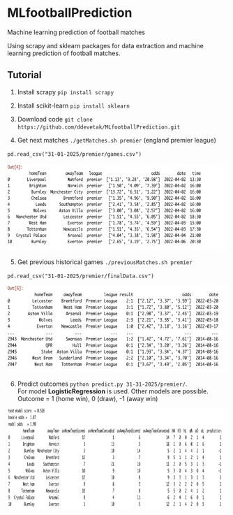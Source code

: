 # MLfootballPrediction
Machine learning prediction of football matches

Using scrapy and sklearn packages for data extraction and machine learning prediction of football matches.

## Tutorial

1. Install scrapy  `pip install scrapy`
  
2. Install scikit-learn  `pip install sklearn`

3. Download code `git clone https://github.com/ddevetak/MLfootballPrediction.git`

4. Get next matches `./getMatches.sh premier` (england premier league)


`pd.read_csv("31-01-2025/premier/games.csv")`

<img src="https://github.com/ddevetak/MLfootballPrediction/blob/main/figures/games.png" width="660" height="200">


5. Get previous historical games `./previousMatches.sh premier`

`pd.read_csv("31-01-2025/premier/finalData.csv")`

<img src="https://github.com/ddevetak/MLfootballPrediction/blob/main/figures/data.png" width="600" height="200">


6. Predict outcomes `python predict.py 31-31-2025/premier/`.   
For model **LogisticRegression** is used. Other models are possible. Outcome = 1 (home win), 0 (draw), -1 (away win) 


<img src="https://github.com/ddevetak/MLfootballPrediction/blob/main/figures/predictions.png" width="720" height="230">



